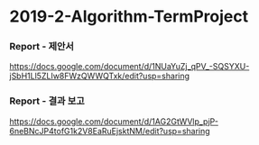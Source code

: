 # 2019-2-Algorithm-TermProject

### Report - 제안서
https://docs.google.com/document/d/1NUaYuZj_qPV_-SQSYXU-jSbH1Ll5ZLIw8FWzQWWQTxk/edit?usp=sharing

### Report - 결과 보고
https://docs.google.com/document/d/1AG2GtWVlp_pjP-6neBNcJP4tofG1k2V8EaRuEjsktNM/edit?usp=sharing
